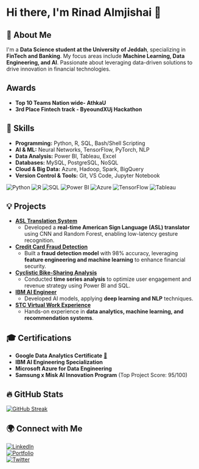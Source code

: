 # Hi there, I'm Rinad Almjishai 👋  

## 🚀 About Me  
I'm a **Data Science student at the University of Jeddah**, specializing in **FinTech and Banking**. My focus areas include **Machine Learning, Data Engineering, and AI**. Passionate about leveraging data-driven solutions to drive innovation in financial technologies.  

## Awards 
- **Top 10 Teams Nation wide- AthkaU**
- **3rd Place Fintech track - ByeoundXUj Hackathon**

## 🔧 Skills  
- **Programming:** Python, R, SQL, Bash/Shell Scripting  
- **AI & ML:** Neural Networks, TensorFlow, PyTorch, NLP  
- **Data Analysis:** Power BI, Tableau, Excel  
- **Databases:** MySQL, PostgreSQL, NoSQL  
- **Cloud & Big Data:** Azure, Hadoop, Spark, BigQuery  
- **Version Control & Tools:** Git, VS Code, Jupyter Notebook  

![Python](https://img.shields.io/badge/Python-3776AB?style=for-the-badge&logo=python&logoColor=white)
![R](https://img.shields.io/badge/R-276DC3?style=for-the-badge&logo=r&logoColor=white)
![SQL](https://img.shields.io/badge/SQL-336791?style=for-the-badge&logo=postgresql&logoColor=white)
![Power BI](https://img.shields.io/badge/Power_BI-F2C811?style=for-the-badge&logo=powerbi&logoColor=white)
![Azure](https://img.shields.io/badge/Azure-0078D4?style=for-the-badge&logo=microsoftazure&logoColor=white)
![TensorFlow](https://img.shields.io/badge/TensorFlow-FF6F00?style=for-the-badge&logo=tensorflow&logoColor=white)
![Tableau](https://img.shields.io/badge/Tableau-E97627?style=for-the-badge&logo=tableau&logoColor=white)

## 💡 Projects  
- **[ASL Translation System](https://github.com/RinDataz/ASL_Translation_System/blob/main/README.md)**  
  - Developed a **real-time American Sign Language (ASL) translator** using CNN and Random Forest, enabling low-latency gesture recognition.  
- **[Credit Card Fraud Detection](https://github.com/RinDataz/Credit-Card-Fraud-Detection)**  
  - Built a **fraud detection model** with 98% accuracy, leveraging **feature engineering and machine learning** to enhance financial security.  
- **[Cyclistic Bike-Sharing Analysis](https://github.com/RinDataz/Google-Data-Analytics-Capstone-Cyclistic-Case-Study)**  
  - Conducted **time series analysis** to optimize user engagement and revenue strategy using Power BI and SQL.  
- **[IBM AI Engineer](https://github.com/RinDataz/IBM-AI-Engineer-)**  
  - Developed AI models, applying **deep learning and NLP** techniques.  
- **[STC Virtual Work Experience](https://github.com/RinDataz/STC-Virtual-Work-Experience)**  
  - Hands-on experience in **data analytics, machine learning, and recommendation systems**.  

## 🎓 Certifications  
- **Google Data Analytics Certificate** [📜](https://coursera.org/share/3c8c7619decfbb6975e228d841e1c7e7)  
- **IBM AI Engineering Specialization**  
- **Microsoft Azure for Data Engineering**  
- **Samsung x Misk AI Innovation Program** (Top Project Score: 95/100)  

## 🔥 GitHub Stats  
[![GitHub Streak](https://streak-stats.demolab.com/?user=RinDataz&theme=tokyonight&hide_border=true)](https://git.io/streak-stats)  

## 🌍 Connect with Me  
[![LinkedIn](https://img.shields.io/badge/LinkedIn-0A66C2?style=for-the-badge&logo=linkedin&logoColor=white)](https://www.linkedin.com/in/renad-hassan-dataz/)  
[![Portfolio](https://img.shields.io/badge/Portfolio-000000?style=for-the-badge&logo=github&logoColor=white)](https://rindataz.github.io/portfolio/)  
[![Twitter](https://img.shields.io/badge/Twitter-1DA1F2?style=for-the-badge&logo=twitter&logoColor=white)](https://x.com/RinDataz)  


